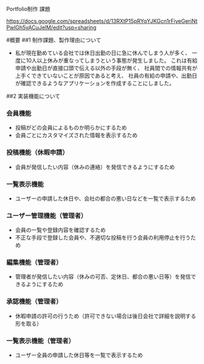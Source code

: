 Portfolio制作 課題

https://docs.google.com/spreadsheets/d/13RXtP15pRYqYJKGcn1rFiyeGeriNtPwlGh5vACuJelM/edit?usp=sharing

#概要
##1 制作課題、製作理由について
* 私が現在勤めている会社では休日出勤の日に急に休んでしまう人が多く、
一度に10人以上休みが重なってしまうという事態が発生しました。
これは有給申請や出勤日が直接口頭で伝える以外の手段が無く、
社員間での情報共有が上手くできていないことが原因であると考え、
社員の有給の申請や、出勤日が確認できるようなアプリケーションを作成することにしました。


##2 実装機能について

### 会員機能
* 投稿がどの会員によるものか明らかにするため
* 会員ごとにカスタマイズされた情報を表示するため
### 投稿機能（休暇申請）
* 会員が発信したい内容（休みの連絡）を発信できるようにするため
### 一覧表示機能
* ユーザーの申請した休日や、会社の都合の悪い日などを一覧で表示するため

### ユーザー管理機能（管理者）
* 会員の一覧や登録内容を確認するため
* 不正な手段で登録した会員や、不適切な投稿を行う会員の利用停止を行うため
### 編集機能（管理者）
* 管理者が発信したい内容（休みの可否、定休日、都合の悪い日等）を発信できるようにするため
### 承認機能（管理者）
* 休暇申請の許可の行うため（許可できない場合は後日会社で詳細を説明する形を取る）
### 一覧表示機能（管理者）
* ユーザー全員の申請した休日等を一覧で表示するため